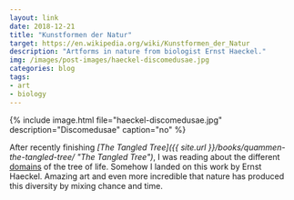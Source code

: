 ```yaml
---
layout: link
date: 2018-12-21
title: "Kunstformen der Natur"
target: https://en.wikipedia.org/wiki/Kunstformen_der_Natur
description: "Artforms in nature from biologist Ernst Haeckel."
img: /images/post-images/haeckel-discomedusae.jpg
categories: blog
tags:
- art
- biology
---
```


{% include image.html file="haeckel-discomedusae.jpg" description="Discomedusae" caption="no" %}

After recently finishing _[The Tangled Tree]({{ site.url }}/books/quammen-the-tangled-tree/ "The Tangled Tree")_, I was reading about the different [domains](https://en.wikipedia.org/wiki/Domain_(biology) "Domain (biology)") of the tree of life. Somehow I landed on this work by Ernst Haeckel. Amazing art and even more incredible that nature has produced this diversity by mixing chance and time.
